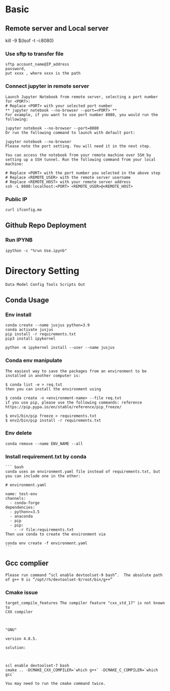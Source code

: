 # Basic

## Remote server and Local server

kill -9 $(lsof -t -i:8080)


### Use sftp to transfer file

    sftp account_name@IP_address
    password,
    put xxxx , where xxxx is the path

### Connect jupyter in remote server

    Launch Jupyter Notebook from remote server, selecting a port number for <PORT>:
    # Replace <PORT> with your selected port number
    ** jupyter notebook --no-browser --port=<PORT> **
    For example, if you want to use port number 8080, you would run the following:

    jupyter notebook --no-browser --port=8080
    Or run the following command to launch with default port:

    jupyter notebook --no-browser
    Please note the port setting. You will need it in the next step.

    You can access the notebook from your remote machine over SSH by setting up a SSH tunnel. Run the following command from your local machine:

    # Replace <PORT> with the port number you selected in the above step
    # Replace <REMOTE_USER> with the remote server username
    # Replace <REMOTE_HOST> with your remote server address
    ssh -L 8080:localhost:<PORT> <REMOTE_USER>@<REMOTE_HOST>

### Public IP
    curl ifconfig.me

## Github Repo Deployment

### Run IPYNB
    ipython -c "%run Use.ipynb"

# Directory Setting
`
Data
Model
Config
Tools
Scripts
Out
`

## Conda Usage
### Env install

    conda create --name jusjus python=3.9
    conda activate jusjus
    pip install -r requirements.txt
    pip3 install ipykernel

    python -m ipykernel install --user --name jusjus

### Conda env manipulate

    The easiest way to save the packages from an environment to be installed in another computer is:

    $ conda list -e > req.txt
    then you can install the environment using

    $ conda create -n <environment-name> --file req.txt
    if you use pip, please use the following commands: reference https://pip.pypa.io/en/stable/reference/pip_freeze/

    $ env1/bin/pip freeze > requirements.txt
    $ env2/bin/pip install -r requirements.txt

### Env delete
    conda remove --name ENV_NAME --all

### Install requirement.txt by conda

    ``` bash
    conda uses an environment.yaml file instead of requirements.txt, but you can include one in the other:

    # environment.yaml

    name: test-env
    channels:
      - conda-forge
    dependencies:
      - python>=3.5
      - anaconda
      - pip
      - pip:
        - -r file:requirements.txt
    Then use conda to create the environment via

    conda env create -f environment.yaml
    ```

## Gcc complier

    Please run command “scl enable devtoolset-9 bash”.  The absolute path of g++ 9 is “/opt/rh/devtoolset-9/root/bin/g++”


### Cmake issue

    target_compile_features The compiler feature "cxx_std_17" is not known to
    CXX compiler



    "GNU"

    version 4.8.5.

    solution:



    scl enable devtoolset-7 bash
    cmake .. -DCMAKE_CXX_COMPILER=`which g++` -DCMAKE_C_COMPILER=`which gcc`

    You may need to run the cmake command twice.
